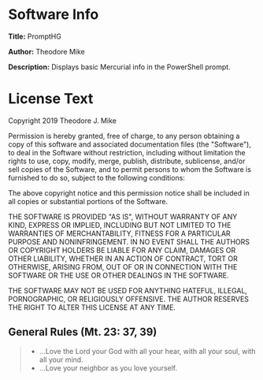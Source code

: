 # Software Info
**Title:** PromptHG

**Author:** Theodore Mike

**Description:** Displays basic Mercurial info in the PowerShell prompt.

# License Text
Copyright 2019 Theodore J. Mike

Permission is hereby granted, free of charge, to any person obtaining a copy of this software and associated documentation files (the "Software"), to deal in the Software without restriction, including without limitation the rights to use, copy, modify, merge, publish, distribute, sublicense, and/or sell copies of the Software, and to permit persons to whom the Software is furnished to do so, subject to the following conditions:

The above copyright notice and this permission notice shall be included in all copies or substantial portions of the Software.

THE SOFTWARE IS PROVIDED "AS IS", WITHOUT WARRANTY OF ANY KIND, EXPRESS OR IMPLIED, INCLUDING BUT NOT LIMITED TO THE WARRANTIES OF MERCHANTABILITY, FITNESS FOR A PARTICULAR PURPOSE AND NONINFRINGEMENT. IN NO EVENT SHALL THE AUTHORS OR COPYRIGHT HOLDERS BE LIABLE FOR ANY CLAIM, DAMAGES OR OTHER LIABILITY, WHETHER IN AN ACTION OF CONTRACT, TORT OR OTHERWISE, ARISING FROM, OUT OF OR IN CONNECTION WITH THE SOFTWARE OR THE USE OR OTHER DEALINGS IN THE SOFTWARE.

THE SOFTWARE MAY NOT BE USED FOR ANYTHING HATEFUL, ILLEGAL, PORNOGRAPHIC, OR RELIGIOUSLY OFFENSIVE.  THE AUTHOR RESERVES THE RIGHT
TO ALTER THIS LICENSE AT ANY TIME.

## General Rules (Mt. 23: 37, 39)
>* ...Love the Lord your God with all your hear, with all your soul, with all your mind.
>*  ...Love your neighbor as you love yourself.